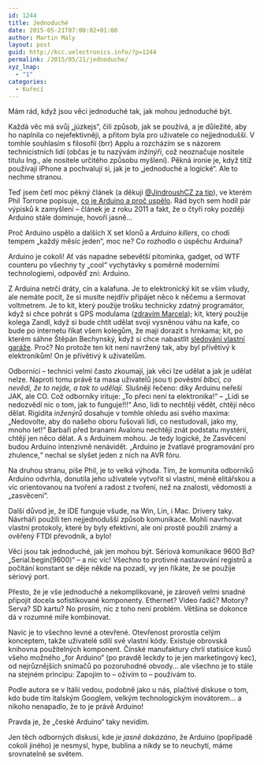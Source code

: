```yaml
---
id: 1244
title: Jednoduché
date: 2015-05-21T07:00:02+01:00
author: Martin Maly
layout: post
guid: http://kcc.uelectronics.info/?p=1244
permalink: /2015/05/21/jednoduche/
xyz_lnap:
  - "1"
categories:
  - Kuřecí
---
```

Mám rád, když jsou věci jednoduché tak, jak mohou jednoduché být.

Každá věc má svůj &#8222;júzkejs&#8220;, čili způsob, jak se používá, a je důležité, aby ho naplnila co nejefektivněji, a přitom byla pro uživatele co nejjednodušší. V tomhle souhlasím s filosofií (brr) Applu a rozcházím se s názorem technicistních lidí (občas je tu nazývám _inžinýři_, což neoznačuje nositele titulu Ing., ale nositele určitého způsobu myšlení). Pěkná ironie je, když titíž používají iPhone a pochvalují si, jak je to &#8222;jednoduché a logické&#8220;. Ale to nechme stranou.

Teď jsem četl moc pěkný článek (a děkuji [@JindroushCZ za tip](https://twitter.com/JindroushCZ/status/600379456281309184)), ve kterém Phil Torrone popisuje, [co je Arduino a proč uspělo](http://makezine.com/2011/02/10/why-the-arduino-won-and-why-its-here-to-stay/). Rád bych sem hodil pár výpisků k zamyšlení &#8211; článek je z roku 2011 a fakt, že o čtyři roky později Arduino stále dominuje, hovoří jasně&#8230;

Proč Arduino uspělo a dalších X set klonů a _Arduino killers_, co chodí tempem &#8222;každý měsíc jeden&#8220;, moc ne? Co rozhodlo o úspěchu Arduina?

Arduino je cokoli! Ať vás napadne sebevětší pitominka, gadget, od WTF counteru po všechny ty &#8222;cool&#8220; vychytávky s poměrně moderními technologiemi, odpověď zní: Arduino.

Z Arduina netrčí dráty, cín a kalafuna. Je to elektronický kit se vším všudy, ale nemáte pocit, že si musíte nejdřív připájet něco k něčemu a šermovat voltmetrem. Je to kit, který použije trošku technicky zdatný programátor, když si chce pohrát s GPS modulama ([zdravím Marcela](http://marcel.sulek.eu/)); kit, který použije kolega Zandl, když si bude chtít udělat svoji vysněnou váhu na kafe, co bude po internetu říkat všem kolegům, že mají dorazit s hrnkama; kit, po kterém sáhne Štěpán Bechynský, když si chce nabastlit [sledování vlastní garáže](http://www.zdrojak.cz/serialy/moje-garaz-muj-hrad/). Proč? No protože ten kit není navržený tak, aby byl přívětivý k elektronikům! On je přívětivý k uživatelům.

Odborníci &#8211; technici velmi často zkoumají, jak věci lze udělat a jak je udělat nelze. Naproti tomu právě ta masa uživatelů jsou ti pověstní _blbci, co nevědí, že to nejde, a tak to udělají_. Slušněji řečeno: díky Arduinu neřeší JAK, ale CO. Což odborníky irituje: &#8222;To přeci není ta elektronika!&#8220; &#8211; &#8222;Lidi se nedozvědí nic o tom, jak to funguje!!!&#8220; Ano, lidi to nechtějí vědět, chtějí něco dělat. Rigidita _inženýrů_ dosahuje v tomhle ohledu asi svého maxima: &#8222;Nedovolte, aby do našeho oboru fušovali lidi, co nestudovali, jako my, mnoho let!&#8220; Barbaři před branami Avalonu nechtějí znát podstatu mystérií, chtějí jen něco dělat. A s Arduinem mohou. Je tedy logické, že Zasvěcení budou Arduino intenzivně nenávidět. &#8222;Arduino je žvatlavé programování pro zhulence,&#8220; nechal se slyšet jeden z nich na AVR fóru.

Na druhou stranu, píše Phil, je to velká výhoda. Tím, že komunita odborníků Arduino odvrhla, donutila jeho uživatele vytvořit si vlastní, méně elitářskou a víc orientovanou na tvoření a radost z tvoření, než na znalosti, vědomosti a &#8222;zasvěcení&#8220;.

Další důvod je, že IDE funguje všude, na Win, Lin, i Mac. Drivery taky. Návrháři použili ten nejjednodušší způsob komunikace. Mohli navrhovat vlastní protokoly, které by byly efektivní, ale oni prostě použili známý a ověřený FTDI převodník, a bylo!

Věci jsou tak jednoduché, jak jen mohou být. Sériová komunikace 9600 Bd? &#8222;Serial.begin(9600)&#8220; &#8211; a nic víc! Všechno to protivné nastavování registrů a počítání konstant se děje někde na pozadí, vy jen říkáte, že se použije sériový port.

Přesto, že je vše jednoduché a nekomplikované, je zároveň velmi snadné připojit docela sofistikované komponenty. Ethernet? Video řadič? Motory? Serva? SD kartu? No prosím, nic z toho není problém. Většina se dokonce dá v rozumné míře kombinovat.

Navíc je to všechno levné a otevřené. Otevřenost prorostla celým konceptem, takže uživatelé sdílí své vlastní kódy. Existuje obrovská knihovna použitelných komponent. Čínské manufaktury chrlí statisíce kusů všeho možného &#8222;for Arduino&#8220; (po pravdě leckdy to je jen marketingový kec), od nejrůznějších snímačů po pozoruhodné obvody&#8230; ale všechno je to stále na stejném principu: Zapojím to &#8211; oživím to &#8211; používám to.

Podle autora se v Itálii vedou, podobně jako u nás, plačtivé diskuse o tom, kdo bude tím italským Googlem, velkým technologickým inovátorem&#8230; a nikoho nenapadlo, že to je právě Arduino!

Pravda je, že &#8222;české Arduino&#8220; taky nevidím.

Jen těch odborných diskusí, kde _je jasně dokázáno_, že Arduino (popřípadě cokoli jiného) je nesmysl, hype, bublina a nikdy se to neuchytí, máme srovnatelně se světem.